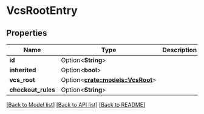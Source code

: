 # VcsRootEntry

## Properties

Name | Type | Description | Notes
------------ | ------------- | ------------- | -------------
**id** | Option<**String**> |  | [optional]
**inherited** | Option<**bool**> |  | [optional]
**vcs_root** | Option<[**crate::models::VcsRoot**](vcs-root.md)> |  | [optional]
**checkout_rules** | Option<**String**> |  | [optional]

[[Back to Model list]](../README.md#documentation-for-models) [[Back to API list]](../README.md#documentation-for-api-endpoints) [[Back to README]](../README.md)


